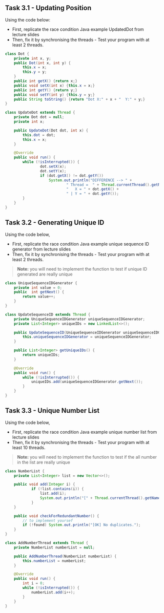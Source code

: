 ## Task 3.1 - Updating Position

Using the code below:
- First, replicate the race condition Java example UpdatedDot from lecture slides
- Then, fix it by synchronising the threads - Test your program with at least 2 threads.

```java
class Dot {
    private int x, y;
    public Dot(int x, int y) {
        this.x = x;
        this.y = y;
    }
    public int getX() {return x;}
    public void setX(int x) {this.x = x;}
    public int getY() {return y;}
    public void setY(int y) {this.y = y;}
    public String toString() {return "Dot X:" + x + "  Y:" + y;}
}

class UpdateDot extends Thread {
    private Dot dot = null;
    private int x;

    public UpdateDot(Dot dot, int x) {
        this.dot = dot;
        this.x = x;
    }

    @Override
    public void run() {
        while (!isInterrupted()) {
                dot.setX(x);
                dot.setY(x);
                if (dot.getX() != dot.getY())
                    System.out.println("DIFFERENCE --> " +
                            " Thread =  " + Thread.currentThread().getName() +
                            "   X = " + dot.getX() +
                            " | Y = " + dot.getY());
        }
    }
}
```

## Task 3.2 - Generating Unique ID

Using the code below,
- First, replicate the race condition Java example unique sequence ID generator from lecture slides
- Then, fix it by synchronising the threads - Test your program with at least 2 threads.
>**Note:** you will need to implement the function to test if unique ID generated are really unique

```java
class UniqueSequenceIDGenerator {
    private int value = 0;
    public  int getNext() {
        return value++;
    }
}

class UpdateSequenceID extends Thread {
    private UniqueSequenceIDGenerator uniqueSequenceIDGenerator;
    private List<Integer> uniqueIDs = new LinkedList<>();

    public UpdateSequenceID(UniqueSequenceIDGenerator uniqueSequenceIDGenerator) {
        this.uniqueSequenceIDGenerator = uniqueSequenceIDGenerator;
    }

    public List<Integer> getUniqueIDs() {
        return uniqueIDs;
    }

    @Override
    public void run() {
        while (!isInterrupted()) {
            uniqueIDs.add(uniqueSequenceIDGenerator.getNext());
        }
    }
}
```

## Task 3.3 - Unique Number List

Using the code below,
- First, replicate the race condition Java example unique number list from lecture slides
- Then, fix it by synchronising the threads - Test your program with at least 10 threads.
>**Note:** you will need to implement the function to test if the all number in the list are really unique

```java
class NumberList {
    private List<Integer> list = new Vector<>();

    public void add(Integer i) {
            if (!list.contains(i)) {
                list.add(i);
                System.out.println("[" + Thread.currentThread().getName() + "] add " + i);
            }
    }

    public void checkForRedundantNumber() {
        // to implement yoursef
        if (!found) System.out.println("[OK] No duplicates.");
    }
}

class AddNumberThread extends Thread {
    private NumberList numberList = null;

    public AddNumberThread(NumberList numberList) {
        this.numberList = numberList;
    }

    @Override
    public void run() {
        int i = 0;
        while (!isInterrupted()) {
            numberList.add(i++);
        }
    }
}
```
